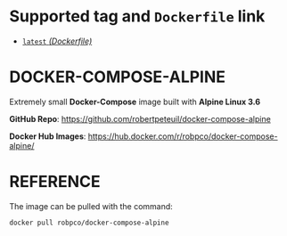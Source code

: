 # Supported tag and `Dockerfile` link

- [`latest` _(Dockerfile)_](https://github.com/robertpeteuil/docker-compose-alpine/blob/master/Dockerfile)


# DOCKER-COMPOSE-ALPINE

Extremely small **Docker-Compose** image built with **Alpine Linux 3.6**

**GitHub Repo**: <https://github.com/robertpeteuil/docker-compose-alpine>

**Docker Hub Images**: <https://hub.docker.com/r/robpco/docker-compose-alpine/>

# REFERENCE

The image can be pulled with the command:

```shell
docker pull robpco/docker-compose-alpine
```
